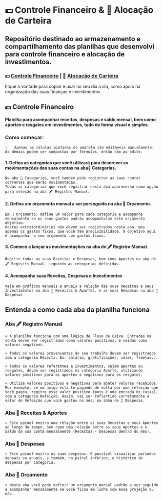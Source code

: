 # 💵 Controle Financeiro & 🏰 Alocação de Carteira
## Repositório destinado ao armazenamento e compartilhamento das planilhas que desenvolvi para controle financeiro e alocação de investimentos.

### 💵 [Controle Financeiro](https://docs.google.com/spreadsheets/d/1TmSb_tLtEbiT6hjnSSyqmya5RT-hz97dbnttdzspeLw/copy?usp=drive_link)    |    🏰 [Alocação de Carteira](https://docs.google.com/spreadsheets/d/1I_G59fEjG1aSkfklC7ynXEhac29gDmEg0xBKIFUiNu0/copy?usp=drive_link)
Fique à vontade para copiar e usar no seu dia a dia, como apoio na organização das suas finanças e investimentos.				
####

## 💵 Controle Financeiro
#### Planilha para acompanhar receitas, despesas e saldo mensal, bem como aportes e resgates em investimentos, tudo de forma visual e simples.
### Como começar: 														
    💡	Apenas as células pintadas de amarelo são editáveis manualmente. As demais podem ser compostas por fórmulas, então não as edite.									
#### 1. Defina as categorias que você utilizará para descrever as movimentações das suas contas na aba📓 Categorias.

    Na aba 📓 Categorias, você também pode registrar as suas contas correntes que serão movimentadas.
    Todas as categorias que você registrar nesta aba aparecerão como opção para seleção na aba 🖋️ Registro Manual.
#### 2. Defina um orçamento mensal a ser perseguido na aba 📐 Orçamento.

    Em 📐 Orçamento, defina um valor para cada categoria e acompanhe mensalmente se os seus gastos padrão acompanharam este orçamento objetivo.
    Gastos extratordinários não devem ser registrados nesta aba, mas apenas os gastos fixos, que você tem previsibilidade. O objetivo aqui é acompanhar o seu orçamento com gastos fixos.
#### 3. Comece a lançar as movimentações na aba de 🖋️ Registro Manual.

    Regitre todas as suas Receitas e Despesas, bem como Aportes na aba de 🖋️ Registro Manual, seguindo as cetegorias definidas.	

#### 4. Acompanhe suas Receitas, Despesas e Investimentos
    Veja em gráficos mensais e anuais a relação das suas Receitas e seus Investimentos na aba 🔨 Receitas & Aportes, e as suas Despesas na aba 🔪 Despesas  
  				
####

## Entenda a como cada aba da planilha funciona
### Aba 🖋️ Registro Manual						
    ➯ A planilha funciona com uma lógica de Fluxo de Caixa. Entradas na conta devem ser registrados como valores positivos, e saídas como valores negativos.

    ➯ Todos os valores provenientes do seu trabalho devem ser registrados com a categoria Receita. Ex: salário, gratificações, vales, freelas...

    ➯ Todos os valores referentes a investimentos, sejam aportes ou resgates, devem ser registrados na categoria Aporte, utilizando valores positivos para os aportes e negativos para os resgates.

    ➯ Utilize valores positivos e negativos para abater valores recebidos. Por exemplo, se um amigo está te pagando de volta por uma refeição que você pagou, regitre esse valor positivo (pois é uma entrada de caixa), com a categoria Refeição. Assim, vai ser reflertido corretamente o valor de Refeição que você gastou no mês, na abba de 🔪 Despesas.

### Aba 🔨 Receitas & Aportes						
    ➯ Este painel mostra uma relação entre as suas Receitas e seus Aportes ao longo do tempo, bem como uma relação entre os seus Aportes e o Saldo da sua conta mensalmente (Receitas - Despesas dentro do mês).			
						
### Aba 🔪 Despesas						
	➯ Este painel mostra as suas despesas. É possível visualizar períodos mensais ou anuais, e também, no painel inferior, o histórico de despesas por categoria.			
						
### Aba 📐 Orçamento						
	➯ Nesta aba você pode definir um orçamento mensal padrão a ser seguido e acompanhar mensalmente se você ficou em linha com essa projeção ou não.		
						
						
						
						
															
														
														
														
														
														